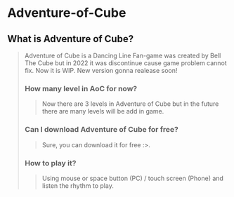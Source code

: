 # Adventure-of-Cube
## What is Adventure of Cube?
> Adventure of Cube is a Dancing Line Fan-game was created by Bell The Cube but in 2022 it was discontinue cause game problem cannot fix. Now it is WIP. New version gonna realease soon!
> ### How many level in AoC for now?
>> Now there are 3 levels in Adventure of Cube but in the future there are many levels will be add in game.
> ### Can I download Adventure of Cube for free?
>> Sure, you can download it for free :>.
> ### How to play it?
>> Using mouse or space button (PC) / touch screen (Phone) and listen the rhythm to play.
